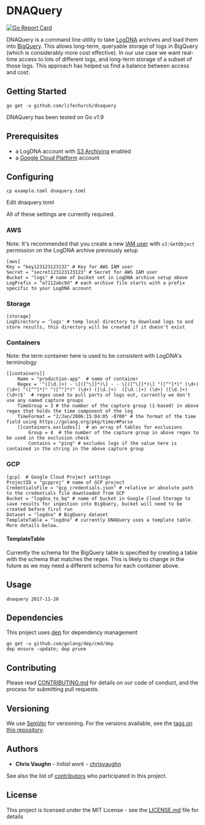 # DNAQuery

[![Go Report Card](https://goreportcard.com/badge/github.com/lifechurch/dnaquery)](https://goreportcard.com/report/github.com/lifechurch/dnaquery)

DNAQuery is a command line utility to take [LogDNA](https://logdna.com) archives and load them into [BigQuery](https://cloud.google.com/bigquery/). This allows long-term, queryable storage of logs in BigQuery (which is considerably more cost effective). In our use case we want real-time access to lots of different logs, and long-term storage of a subset of those logs. This approach has helped us find a balance between access and cost.

## Getting Started

`go get -u github.com/lifechurch/dnaquery`

DNAQuery has been tested on Go v1.9

## Prerequisites

- a LogDNA account with [S3 Archiving](https://docs.logdna.com/docs/archiving) enabled
- a [Google Cloud Platform](https://cloud.google.com) account

## Configuring

`cp example.toml dnaquery.toml`

Edit dnaquery.toml

All of these settings are currently required.

### AWS
Note: It's recommended that you create a new [IAM user](https://console.aws.amazon.com/iam/home) with `s3:GetObject` permission on the LogDNA archive previously setup

```
[aws]
Key = "key123123123132" # Key for AWS IAM user
Secret = "secret123123123123" # Secret for AWS IAM user
Bucket = "logs" # name of bucket set in LogDNA archive setup above
LogPrefix = "a7112abc9d" # each archive file starts with a prefix specific to your LogDNA account
```

### Storage

```
[storage]
LogDirectory = 'logs' # temp local directory to download logs to and store results, this directory will be created if it doesn't exist
```

### Containers
Note: the term container here is used to be consistent with LogDNA's terminology
```
[[containers]]
    Name = "production-app"  # name of container
    Regex = '^([\d.]+) - \[([^\]]*)\] - - \[([^\]]*)\] "([^"]*)" (\d+) (\d+) "([^"]*)" "([^"]*)" (\d+) ([\d.]+)  ([\d.:]+) (\d+) ([\d.]+) (\d+)$'  # regex used to pull parts of logs out, currently we don't use any named capture groups
    TimeGroup = 3 # the number of the capture group (1-based) in above regex that holds the time component of the log
    TimeFormat = "2/Jan/2006:15:04:05 -0700" # the format of the time field using https://golang.org/pkg/time/#Parse
    [[containers.excludes]]  # an array of tables for exclusions
        Group = 4  # the number of the capture group in above regex to be used in the exclusion check
        Contains = "ping" # excludes logs if the value here is contained in the string in the above capture group
```

### GCP
```
[gcp]  # Google Cloud Project settings
ProjectID = "gcpproj" # name of GCP project
CredentialsFile = "gcp_credentials.json" # relative or absolute path to the credentials file downloaded from GCP
Bucket = "logdna_to_bq" # name of bucket in Google Cloud Storage to save results for ingestion into BigQuery, bucket will need to be created before first run
Dataset = "logdna" # BigQuery dataset
TemplateTable = "logdna" # currently DNAQuery uses a template table. More details below.
```

#### TemplateTable

Currently the schema for the BigQuery table is specified by creating a table with the schema that matches the regex. This is likely to change in the future as we may need a different schema for each container above.

## Usage

`dnaquery 2017-11-20`

## Dependencies

This project uses [dep](https://github.com/golang/dep) for dependency management

```
go get -u github.com/golang/dep/cmd/dep
dep ensure -update; dep prune
```

## Contributing

Please read [CONTRIBUTING.md](CONTRIBUTING.md) for details on our code of conduct, and the process for submitting pull requests.

## Versioning

We use [SemVer](http://semver.org/) for versioning. For the versions available, see the [tags on this repository](https://github.com/lifechurch/dnaquery/tags).

## Authors

* **Chris Vaughn** - *Initial work* - [chrisvaughn](https://github.com/chrisvaughn)

See also the list of [contributors](https://github.com/lifechurch/dnaquery/contributors) who participated in this project.

## License

This project is licensed under the MIT License - see the [LICENSE.md](LICENSE.md) file for details
